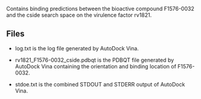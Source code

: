 Contains binding predictions between the bioactive compound F1576-0032 and the cside search space on the virulence factor rv1821.

## Files

- log.txt is the log file generated by AutoDock Vina.

- rv1821_F1576-0032_cside.pdbqt is the PDBQT file generated by AutoDock Vina containing the orientation and binding location of F1576-0032.

- stdoe.txt is the combined STDOUT and STDERR output of AutoDock Vina.

